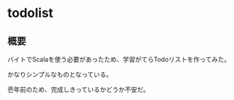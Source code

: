 # todolist

## 概要
バイトでScalaを使う必要があったため、学習がてらTodoリストを作ってみた。

かなりシンプルなものとなっている。

壱年前のため、完成しきっているかどうか不安だ。
